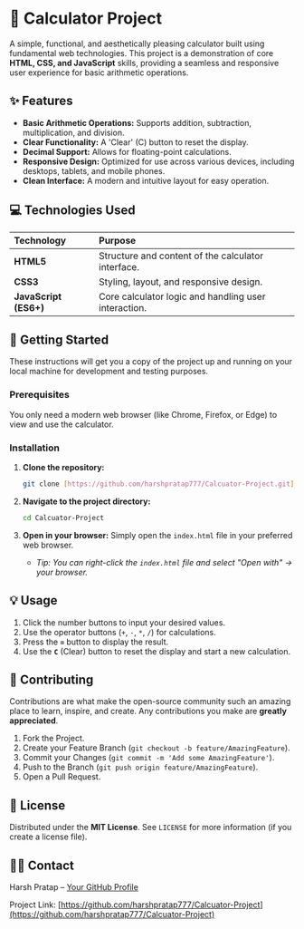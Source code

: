 # 🧮 Calculator Project

A simple, functional, and aesthetically pleasing calculator built using fundamental web technologies. This project is a demonstration of core **HTML, CSS, and JavaScript** skills, providing a seamless and responsive user experience for basic arithmetic operations.

## ✨ Features

* **Basic Arithmetic Operations:** Supports addition, subtraction, multiplication, and division.
* **Clear Functionality:** A 'Clear' (C) button to reset the display.
* **Decimal Support:** Allows for floating-point calculations.
* **Responsive Design:** Optimized for use across various devices, including desktops, tablets, and mobile phones.
* **Clean Interface:** A modern and intuitive layout for easy operation.

## 💻 Technologies Used

| Technology | Purpose |
| :--- | :--- |
| **HTML5** | Structure and content of the calculator interface. |
| **CSS3** | Styling, layout, and responsive design. |
| **JavaScript (ES6+)** | Core calculator logic and handling user interaction. |

## 🚀 Getting Started

These instructions will get you a copy of the project up and running on your local machine for development and testing purposes.

### Prerequisites

You only need a modern web browser (like Chrome, Firefox, or Edge) to view and use the calculator.

### Installation

1.  **Clone the repository:**
    ```bash
    git clone [https://github.com/harshpratap777/Calcuator-Project.git](https://github.com/harshpratap777/Calcuator-Project.git)
    ```

2.  **Navigate to the project directory:**
    ```bash
    cd Calcuator-Project
    ```

3.  **Open in your browser:**
    Simply open the `index.html` file in your preferred web browser.

    * *Tip: You can right-click the `index.html` file and select "Open with" -> your browser.*

## 💡 Usage

1.  Click the number buttons to input your desired values.
2.  Use the operator buttons (`+`, `-`, `*`, `/`) for calculations.
3.  Press the **`=`** button to display the result.
4.  Use the **`C`** (Clear) button to reset the display and start a new calculation.

## 🤝 Contributing

Contributions are what make the open-source community such an amazing place to learn, inspire, and create. Any contributions you make are **greatly appreciated**.

1.  Fork the Project.
2.  Create your Feature Branch (`git checkout -b feature/AmazingFeature`).
3.  Commit your Changes (`git commit -m 'Add some AmazingFeature'`).
4.  Push to the Branch (`git push origin feature/AmazingFeature`).
5.  Open a Pull Request.

## 📄 License

Distributed under the **MIT License**. See `LICENSE` for more information (if you create a license file).

## 🧑‍💻 Contact

Harsh Pratap – [Your GitHub Profile](https://github.com/harshpratap777)

Project Link: [https://github.com/harshpratap777/Calcuator-Project](https://github.com/harshpratap777/Calcuator-Project)
